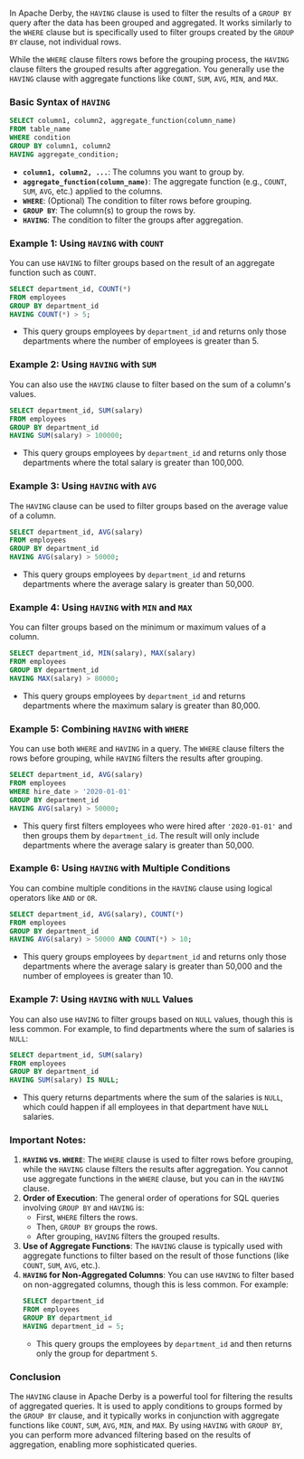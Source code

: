 In Apache Derby, the `HAVING` clause is used to filter the results of a `GROUP BY` query after the data has been grouped and aggregated. It works similarly to the `WHERE` clause but is specifically used to filter groups created by the `GROUP BY` clause, not individual rows.

While the `WHERE` clause filters rows before the grouping process, the `HAVING` clause filters the grouped results after aggregation. You generally use the `HAVING` clause with aggregate functions like `COUNT`, `SUM`, `AVG`, `MIN`, and `MAX`.

### Basic Syntax of `HAVING`
```sql
SELECT column1, column2, aggregate_function(column_name)
FROM table_name
WHERE condition
GROUP BY column1, column2
HAVING aggregate_condition;
```
- **`column1, column2, ...`**: The columns you want to group by.
- **`aggregate_function(column_name)`**: The aggregate function (e.g., `COUNT`, `SUM`, `AVG`, etc.) applied to the columns.
- **`WHERE`**: (Optional) The condition to filter rows before grouping.
- **`GROUP BY`**: The column(s) to group the rows by.
- **`HAVING`**: The condition to filter the groups after aggregation.

### Example 1: Using `HAVING` with `COUNT`
You can use `HAVING` to filter groups based on the result of an aggregate function such as `COUNT`.

```sql
SELECT department_id, COUNT(*)
FROM employees
GROUP BY department_id
HAVING COUNT(*) > 5;
```
- This query groups employees by `department_id` and returns only those departments where the number of employees is greater than 5.

### Example 2: Using `HAVING` with `SUM`
You can also use the `HAVING` clause to filter based on the sum of a column's values.

```sql
SELECT department_id, SUM(salary)
FROM employees
GROUP BY department_id
HAVING SUM(salary) > 100000;
```
- This query groups employees by `department_id` and returns only those departments where the total salary is greater than 100,000.

### Example 3: Using `HAVING` with `AVG`
The `HAVING` clause can be used to filter groups based on the average value of a column.

```sql
SELECT department_id, AVG(salary)
FROM employees
GROUP BY department_id
HAVING AVG(salary) > 50000;
```
- This query groups employees by `department_id` and returns departments where the average salary is greater than 50,000.

### Example 4: Using `HAVING` with `MIN` and `MAX`
You can filter groups based on the minimum or maximum values of a column.

```sql
SELECT department_id, MIN(salary), MAX(salary)
FROM employees
GROUP BY department_id
HAVING MAX(salary) > 80000;
```
- This query groups employees by `department_id` and returns departments where the maximum salary is greater than 80,000.

### Example 5: Combining `HAVING` with `WHERE`
You can use both `WHERE` and `HAVING` in a query. The `WHERE` clause filters the rows before grouping, while `HAVING` filters the results after grouping.

```sql
SELECT department_id, AVG(salary)
FROM employees
WHERE hire_date > '2020-01-01'
GROUP BY department_id
HAVING AVG(salary) > 50000;
```
- This query first filters employees who were hired after `'2020-01-01'` and then groups them by `department_id`. The result will only include departments where the average salary is greater than 50,000.

### Example 6: Using `HAVING` with Multiple Conditions
You can combine multiple conditions in the `HAVING` clause using logical operators like `AND` or `OR`.

```sql
SELECT department_id, AVG(salary), COUNT(*)
FROM employees
GROUP BY department_id
HAVING AVG(salary) > 50000 AND COUNT(*) > 10;
```
- This query groups employees by `department_id` and returns only those departments where the average salary is greater than 50,000 and the number of employees is greater than 10.

### Example 7: Using `HAVING` with `NULL` Values
You can also use `HAVING` to filter groups based on `NULL` values, though this is less common. For example, to find departments where the sum of salaries is `NULL`:

```sql
SELECT department_id, SUM(salary)
FROM employees
GROUP BY department_id
HAVING SUM(salary) IS NULL;
```
- This query returns departments where the sum of the salaries is `NULL`, which could happen if all employees in that department have `NULL` salaries.

### Important Notes:
1. **`HAVING` vs. `WHERE`**: The `WHERE` clause is used to filter rows before grouping, while the `HAVING` clause filters the results after aggregation. You cannot use aggregate functions in the `WHERE` clause, but you can in the `HAVING` clause.
2. **Order of Execution**: The general order of operations for SQL queries involving `GROUP BY` and `HAVING` is:
   - First, `WHERE` filters the rows.
   - Then, `GROUP BY` groups the rows.
   - After grouping, `HAVING` filters the grouped results.
3. **Use of Aggregate Functions**: The `HAVING` clause is typically used with aggregate functions to filter based on the result of those functions (like `COUNT`, `SUM`, `AVG`, etc.).
4. **`HAVING` for Non-Aggregated Columns**: You can use `HAVING` to filter based on non-aggregated columns, though this is less common. For example:
   ```sql
   SELECT department_id
   FROM employees
   GROUP BY department_id
   HAVING department_id = 5;
   ```
   - This query groups the employees by `department_id` and then returns only the group for department `5`.

### Conclusion
The `HAVING` clause in Apache Derby is a powerful tool for filtering the results of aggregated queries. It is used to apply conditions to groups formed by the `GROUP BY` clause, and it typically works in conjunction with aggregate functions like `COUNT`, `SUM`, `AVG`, `MIN`, and `MAX`. By using `HAVING` with `GROUP BY`, you can perform more advanced filtering based on the results of aggregation, enabling more sophisticated queries.
